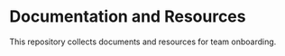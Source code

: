 # Documentation and Resources

This repository collects documents and resources for team onboarding.
